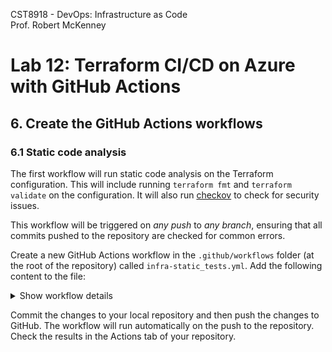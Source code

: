 CST8918 - DevOps: Infrastructure as Code  
Prof. Robert McKenney

# Lab 12: Terraform CI/CD on Azure with GitHub Actions

## 6. Create the GitHub Actions workflows

### 6.1 Static code analysis

The first workflow will run static code analysis on the Terraform configuration. This will include running `terraform fmt` and `terraform validate` on the configuration.  It will also run [checkov](https://www.checkov.io/) to check for security issues.

This workflow will be triggered on _any push_ to _any branch_, ensuring that all commits pushed to the repository are checked for common errors.

Create a new GitHub Actions workflow in the `.github/workflows` folder (at the root of the repository) called `infra-static_tests.yml`. Add the following content to the file:


<details><summary>Show workflow details</summary>

```yaml
name: 'Terraform Static Tests'

on:
  push:

defaults:
  run:
    working-directory: ./infra/tf-app

permissions:
  actions: read
  contents: read
  security-events: write

jobs:
  terraform-static-tests:
    name: 'Terraform Static Tests'
    runs-on: ubuntu-latest
    
    steps:
    # Checkout the repository to the GitHub Actions runner
    - name: Checkout
      uses: actions/checkout@v4

    # Install the latest version of Terraform CLI and configure the Terraform CLI configuration file with a Terraform Cloud user API token
    - name: Setup Terraform
      uses: hashicorp/setup-terraform@v3

    # Initialize a new or existing Terraform working directory by creating initial files, loading any remote state, downloading modules, etc.
    # The -backend=false flag is used to prevent Terraform from using the remote backend, which is not needed for static tests.
    - name: Terraform Init
      run: terraform init -backend=false

    # Validate terraform files
    - name: Terraform Validate
      run: terraform validate

    # Checks that all Terraform configuration files adhere to a canonical format
    # Note: This will not modify files, but will exit with a non-zero status if any files need formatting
    - name: Terraform Format
      run: terraform fmt -check -recursive

    # Perform a security scan of the terraform code tfsec
    - name: tfsec
      uses: tfsec/tfsec-sarif-action@master
      with:
        sarif_file: tfsec.sarif         

    - name: Upload SARIF file
      uses: github/codeql-action/upload-sarif@v3
      with:
        # Path to SARIF file relative to the root of the repository
        sarif_file: tfsec.sarif
```
</details>

Commit the changes to your local repository and then push the changes to GitHub. The workflow will run automatically on the push to the repository. Check the results in the Actions tab of your repository.
